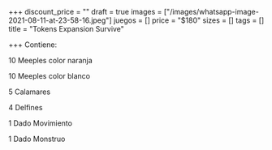 +++
discount_price = ""
draft = true
images = ["/images/whatsapp-image-2021-08-11-at-23-58-16.jpeg"]
juegos = []
price = "$180"
sizes = []
tags = []
title = "Tokens Expansion Survive"

+++
Contiene:

10 Meeples color naranja

10 Meeples color blanco

5 Calamares

4 Delfines

1 Dado Movimiento

1 Dado Monstruo 